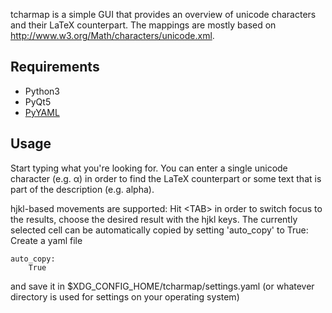 tcharmap is a simple GUI that provides an overview of unicode characters and
their LaTeX counterpart. The mappings are mostly based on
http://www.w3.org/Math/characters/unicode.xml.

## Requirements
* Python3
* PyQt5
* [PyYAML](https://pypi.python.org/pypi/PyYAML/3.11)

## Usage
Start typing what you're looking for. You can enter a single unicode character
(e.g. α) in order to find the LaTeX counterpart or some text that is part of the
description (e.g. alpha).

hjkl-based movements are supported: Hit \<TAB\> in order to switch focus to the
results, choose the desired result with the hjkl keys. The currently selected cell can be
automatically copied by setting 'auto\_copy' to True: Create a yaml file
```
auto_copy:
    True
```
and save it in $XDG\_CONFIG\_HOME/tcharmap/settings.yaml (or whatever directory
is used for settings on your operating system)
